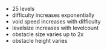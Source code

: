 - 25 levels
- difficulty increases exponentially
- void speed increases with difficulty
- levelsize increases with levelcount
- obstacle size varies up to 2x
- obstacle height varies